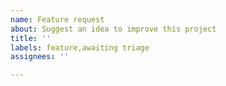 ```yaml
---
name: Feature request
about: Suggest an idea to improve this project
title: ''
labels: feature,awaiting triage
assignees: ''

---
```


<!--
NOTE: Threema Web is in maintenance mode while we are working on a new solution
that should resolve some of the long-standing issues we were having with
Threema Web. We will still do regular maintenance and fix critical bugs, but
for now there will be no major new features or non-critical bugfixes.
See https://github.com/threema-ch/threema-web/pull/996 for details.
-->
